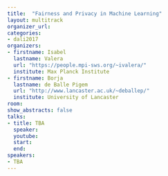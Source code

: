 ```yaml
---
title:  "Fairness and Privacy in Machine Learning"
layout: multitrack
organizer_url: 
categories:
- dali2017
organizers:
- firstname: Isabel 
  lastname: Valera
  url: "https://people.mpi-sws.org/~ivalera/"
  institute: Max Planck Institute
- firstname: Borja 
  lastname: de Balle Pigem
  url: "http://www.lancaster.ac.uk/~deballep/"
  institute: University of Lancaster
room: 
show_abstracts: false
talks:
- title: TBA
  speaker:
  youtube: 
  start: 
  end: 
speakers:
- TBA 
---
```

